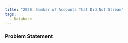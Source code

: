 ```yaml
---
title: "2020: Number of Accounts That Did Not Stream"
tags:
  - Database
---
```

### Problem Statement

